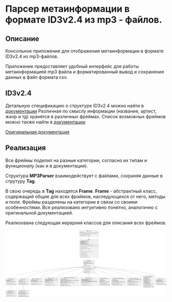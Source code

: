 # Парсер метаинформации в формате ID3v2.4 из mp3 - файлов.

## Описание

Консольное приложение для отображения метаинформации в формате ID3v2.4 из mp3-файлов.

Приложение предоставляет удобный интерфейс для работы метаинформацией mp3 файла и форматированный вывод и сохранение данных в файл формата csv.

## ID3v2.4

Детальную спецификацию о структуре ID3v2.4 можно найти в [документации](docs/id3v2.4.0-structure.rst)
Различная по смыслу информации (название, артист, жанр и тд) хранятся в различных фреймах. Список возможных фреймов можно также найти в [документации](docs/id3v2.4.0-frames.rst)

[Оригинальная документация](https://mutagen-specs.readthedocs.io/en/latest/id3/index.html)

## Реализация

Все фреймы поделил на разные категории, согласно их типам и функционалу (как и в документации). 

Структура **MP3Parser** взаимодействует с файлами, сохраняя данные в струтуру **Tag**. 

В свою очередь в **Tag** находятся **Frame**. **Frame** - абстрактный класс, содержащий общие для всех фрэймов, наследующихся от него, методы и поля. Фреймы разделены на категории в связи со своими особенностями. Все реализовано интуитивно понятно, аналогично с оригинальной документацией.

Реализована следующая иерархия классов для описания всех фреймов.


![uml](https://github.com/Kreg101/MP3MetaParser/blob/main/Uml/ClassesDiagram.png)







